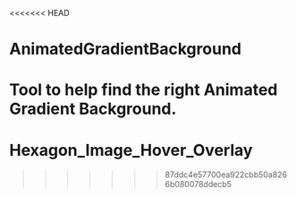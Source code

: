 <<<<<<< HEAD
# AnimatedGradientBackground
Tool to help find the right Animated Gradient Background.
=======
# Hexagon_Image_Hover_Overlay
>>>>>>> 87ddc4e57700ea922cbb50a8266b080078ddecb5
